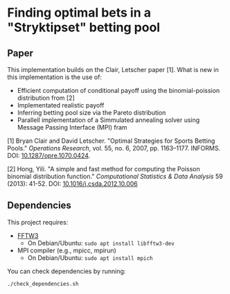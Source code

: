 # Finding optimal bets in a "Stryktipset" betting pool

## Paper
This implementation builds on the Clair, Letscher paper [1]. What is new in this implementation is the use of: 
- Efficient computation of conditional payoff using the binomial-poission distribution from [2]
- Implementated realistic payoff
- Inferring betting pool size via the Pareto distribution
- Parallell implementation of a Simmulated annealing solver using Message Passing Interface (MPI) fram

[1] Bryan Clair and David Letscher. "Optimal Strategies for Sports Betting Pools." *Operations Research*, vol. 55, no. 6, 2007, pp. 1163–1177. INFORMS. DOI: [10.1287/opre.1070.0424](https://doi.org/10.1287/opre.1070.0424).

[2] Hong, Yili. "A simple and fast method for computing the Poisson binomial distribution function." *Computational Statistics & Data Analysis* 59 (2013): 41-52. DOI: [10.1016/j.csda.2012.10.006](https://doi.org/10.1016/j.csda.2012.10.006)

## Dependencies

This project requires:

- [FFTW3](http://www.fftw.org/)
  - On Debian/Ubuntu: `sudo apt install libfftw3-dev`
- MPI compiler (e.g., mpicc, mpirun)
  - On Debian/Ubuntu: `sudo apt install mpich`

You can check dependencies by running:

```bash
./check_dependencies.sh
